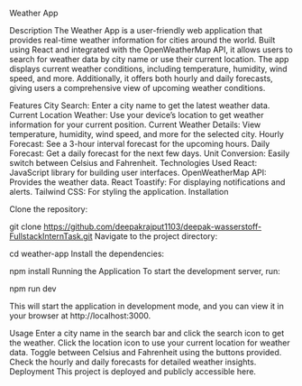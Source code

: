 Weather App

Description
The Weather App is a user-friendly web application that provides real-time weather information for cities around the world. Built using React and integrated with the OpenWeatherMap API, it allows users to search for weather data by city name or use their current location. The app displays current weather conditions, including temperature, humidity, wind speed, and more. Additionally, it offers both hourly and daily forecasts, giving users a comprehensive view of upcoming weather conditions.

Features
City Search: Enter a city name to get the latest weather data.
Current Location Weather: Use your device’s location to get weather information for your current position.
Current Weather Details: View temperature, humidity, wind speed, and more for the selected city.
Hourly Forecast: See a 3-hour interval forecast for the upcoming hours.
Daily Forecast: Get a daily forecast for the next few days.
Unit Conversion: Easily switch between Celsius and Fahrenheit.
Technologies Used
React: JavaScript library for building user interfaces.
OpenWeatherMap API: Provides the weather data.
React Toastify: For displaying notifications and alerts.
Tailwind CSS: For styling the application.
Installation

Clone the repository:

git clone https://github.com/deepakrajput1103/deepak-wasserstoff-FullstackInternTask.git
Navigate to the project directory:

cd weather-app
Install the dependencies:


npm install
Running the Application
To start the development server, run:


npm run dev

This will start the application in development mode, and you can view it in your browser at http://localhost:3000.

Usage
Enter a city name in the search bar and click the search icon to get the weather.
Click the location icon to use your current location for weather data.
Toggle between Celsius and Fahrenheit using the buttons provided.
Check the hourly and daily forecasts for detailed weather insights.
Deployment
This project is deployed and publicly accessible here.


